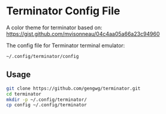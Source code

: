 # Terminator Config File

A color theme for terminator based on:
https://gist.github.com/mvisonneau/04c4aa05a66a23c94960


The config file for Terminator terminal emulator:

    ~/.config/terminator/config

## Usage

```bash
git clone https://github.com/gengwg/terminator.git
cd terminator
mkdir -p ~/.config/terminator/
cp config ~/.config/terminator
```

